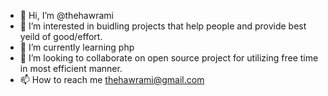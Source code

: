 - 👋 Hi, I’m @thehawrami
- 👀 I’m interested in buidling  projects that help people and provide best yeild of good/effort. 
- 🌱 I’m currently learning php
- 💞️ I’m looking to collaborate on open source project for utilizing free time in most efficient manner.
- 📫 How to reach me thehawrami@gmail.com

<!---
thehawrami/thehawrami is a ✨ special ✨ repository because its `README.md` (this file) appears on your GitHub profile.
You can click the Preview link to take a look at your changes.
--->
